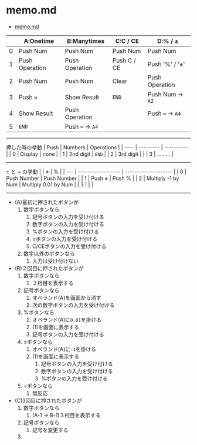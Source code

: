 memo.md
=======
- [memo.md](#memomd)


|     | A:Onetime      | B:Manytimes      | C:C / CE    | D:% / ±          |
| --- | -------------- | ---------------- | ----------- | ---------------- |
| 0   | Push Num       | Push Num         | Push Num    | Push Num         |
| 1   | Push Operation | Push Operation   | Push C / CE | Push '%' / '±'   |
| 2   | Push Num       | Push Num         | Clear       | Push Operation   |
| 3   | Push `=`       | Show Result      | `END`       | Push Num -> `A2` |
| 4   | Show Result    | Push Operation   |             | Push `=` -> `A4` |
| 5   | `END`          | Push `=` -> `A4` |             |                  |

--------------------------------------------------------------------------------

押した時の挙動
| Push | Numbers   | Operations |
| ---- | --------- | ---------- |
| 0    | Display   | none       |
| 1    | 2nd digit | `END`      |
| 2    | 3rd digit |            |
| 3    | ......... |

--------------------------------------------------------------------------------

± と ÷ の挙動
|     | ±                  | %                    |
| --- | ------------------ | -------------------- |
| 0   | Push Number        | Push Number          |
| 1   | Push ±             | Push %               |
| 2   | Multiply -1 by Num | Multiply 0.01 by Num |
| 3   |                    |                      |

--------------------------------------------------------------------------------


- (A)最初に押されたボタンが
  1. 数字ボタンなら
       1. 記号ボタンの入力を受け付ける
       2. 数字ボタンの入力を受け付ける
       3. %ボタンの入力を受け付ける
       4. ±ボタンの入力を受け付ける
       5. C/CEボタンの入力を受け付ける
  2. 数字以外のボタンなら
      1. 入力は受け付けない      
- (B)２回目に押されたボタンが
  1. 数字ボタンなら
       1. ２桁目を表示する
  2. 記号ボタンなら
       1. オペランド(A)を画面から消す
       2. 次の数字ボタンの入力を受け付ける 
  3. %ボタンなら
       1. オペランド(A)に`0.01`を掛ける
       2. (1)を画面に表示する
       3. 記号ボタンの入力を受け付ける
  4. ±ボタンなら
       1. オペランド(A)に`-1`を掛ける
       2. (1)を画面に表示する
          1. 記号ボタンの入力を受け付ける 
          2. 数字ボタンの入力を受け付ける
          3. %ボタンの入力を受け付ける
   5. =ボタンなら
      1. 無反応 
- (C)3回目に押されたボタンが
  1. 数字ボタンなら
     1. (A-1 -> B-1)３桁目を表示する
  2. 記号ボタンなら
     1. 記号を変更する
  3. 